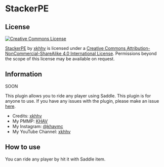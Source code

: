 # StackerPE

## License
[![Creative Commons License](https://i.creativecommons.org/l/by-nc-sa/4.0/88x31.png)](http://creativecommons.org/licenses/by-nc-sa/4.0/)

[StackerPE](https://github.com/xkhhv/StackerPE) by [xkhhv](https://github.com/xkhhv) is licensed under a [Creative Commons Attribution-NonCommercial-ShareAlike 4.0 International License](http://creativecommons.org/licenses/by-nc-sa/4.0/). Permissions beyond the scope of this license may be available on request.

## Information
SOON
 
This plugin allows you to ride any player using Saddle. This plugin is for anyone to use.
If you have any issues with the plugin, please make an issue [here](https://github.com/xkhhv/StackerPE/issues/new).
* Credits: [xkhhv](https://github.com/xkhhv)
* My PMMP: [KHAV](https://forums.pmmp.io/members/khav.130/)
* My Instagram: [@khavmc](https://www.instagram.com/khavmc/)
* My YouTube Channel: [xkhhv](https://www.youtube.com/xkhhv)

## How to use
You can ride any player by hit it with Saddle item.
